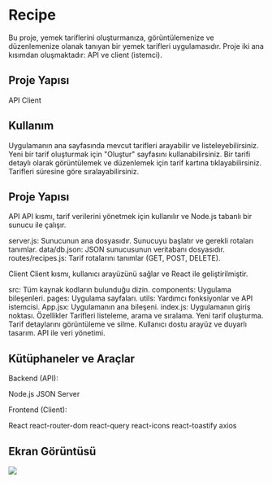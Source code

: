 <h1>Recipe</h1>

Bu proje, yemek tariflerini oluşturmanıza, görüntülemenize ve düzenlemenize olanak tanıyan bir yemek tarifleri uygulamasıdır. Proje iki ana kısımdan oluşmaktadır: API ve client (istemci).

<h2>Proje Yapısı</h2>

API
Client

<h2>Kullanım</h2>

Uygulamanın ana sayfasında mevcut tarifleri arayabilir ve listeleyebilirsiniz.
Yeni bir tarif oluşturmak için "Oluştur" sayfasını kullanabilirsiniz.
Bir tarifi detaylı olarak görüntülemek ve düzenlemek için tarif kartına tıklayabilirsiniz.
Tarifleri süresine göre sıralayabilirsiniz.

<h2>Proje Yapısı</h2>

API
API kısmı, tarif verilerini yönetmek için kullanılır ve Node.js tabanlı bir sunucu ile çalışır.

server.js: Sunucunun ana dosyasıdır. Sunucuyu başlatır ve gerekli rotaları tanımlar.
data/db.json: JSON sunucusunun veritabanı dosyasıdır.
routes/recipes.js: Tarif rotalarını tanımlar (GET, POST, DELETE).

Client
Client kısmı, kullanıcı arayüzünü sağlar ve React ile geliştirilmiştir.

src: Tüm kaynak kodların bulunduğu dizin.
components: Uygulama bileşenleri.
pages: Uygulama sayfaları.
utils: Yardımcı fonksiyonlar ve API istemcisi.
App.jsx: Uygulamanın ana bileşeni.
index.js: Uygulamanın giriş noktası.
Özellikler
Tarifleri listeleme, arama ve sıralama.
Yeni tarif oluşturma.
Tarif detaylarını görüntüleme ve silme.
Kullanıcı dostu arayüz ve duyarlı tasarım.
API ile veri yönetimi.

<h2>Kütüphaneler ve Araçlar</h2>

Backend (API):

Node.js
JSON Server

Frontend (Client):

React
react-router-dom
react-query
react-icons
react-toastify
axios

<h2>Ekran Görüntüsü</h2>

![](./client/public/recipe_backend.gif)
